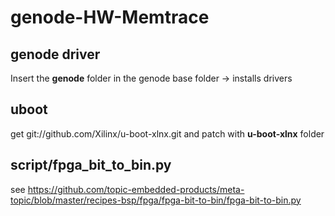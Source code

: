# genode-HW-Memtrace
## genode driver
Insert the **genode** folder in the genode base folder -> installs drivers

## uboot 
get git://github.com/Xilinx/u-boot-xlnx.git and patch with **u-boot-xlnx** folder

## script/fpga_bit_to_bin.py
see https://github.com/topic-embedded-products/meta-topic/blob/master/recipes-bsp/fpga/fpga-bit-to-bin/fpga-bit-to-bin.py